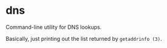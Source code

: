 dns
===

Command-line utility for DNS lookups.

Basically, just printing out the list returned by `getaddrinfo (3)`.

